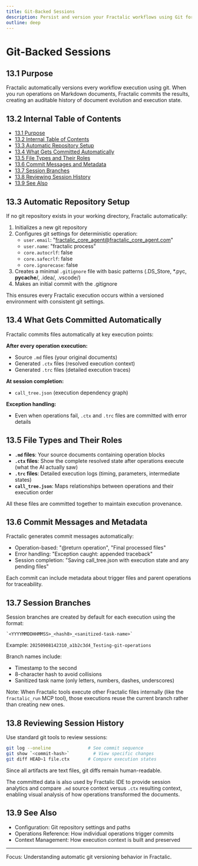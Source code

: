 ```yaml
---
title: Git-Backed Sessions
description: Persist and version your Fractalic workflows using Git for collaborative development
outline: deep
---
```


# Git-Backed Sessions

## 13.1 Purpose
Fractalic automatically versions every workflow execution using git. When you run operations on Markdown documents, Fractalic commits the results, creating an auditable history of document evolution and execution state.

## 13.2 Internal Table of Contents
- [13.1 Purpose](#131-purpose)
- [13.2 Internal Table of Contents](#132-internal-table-of-contents)
- [13.3 Automatic Repository Setup](#133-automatic-repository-setup)
- [13.4 What Gets Committed Automatically](#134-what-gets-committed-automatically)
- [13.5 File Types and Their Roles](#135-file-types-and-their-roles)
- [13.6 Commit Messages and Metadata](#136-commit-messages-and-metadata)
- [13.7 Session Branches](#137-session-branches)
- [13.8 Reviewing Session History](#138-reviewing-session-history)
- [13.9 See Also](#139-see-also)

## 13.3 Automatic Repository Setup
If no git repository exists in your working directory, Fractalic automatically:
1. Initializes a new git repository
2. Configures git settings for deterministic operation:
   - `user.email`: "fractalic_core_agent@fractalic_core_agent.com"
   - `user.name`: "fractalic process"  
   - `core.autocrlf`: false
   - `core.safecrlf`: false
   - `core.ignorecase`: false
3. Creates a minimal `.gitignore` file with basic patterns (.DS_Store, *.pyc, __pycache__/, .idea/, .vscode/)
4. Makes an initial commit with the .gitignore

This ensures every Fractalic execution occurs within a versioned environment with consistent git settings.

## 13.4 What Gets Committed Automatically
Fractalic commits files automatically at key execution points:

**After every operation execution:**
- Source `.md` files (your original documents)
- Generated `.ctx` files (resolved execution context)
- Generated `.trc` files (detailed execution traces)

**At session completion:**
- `call_tree.json` (execution dependency graph)

**Exception handling:**
- Even when operations fail, `.ctx` and `.trc` files are committed with error details

## 13.5 File Types and Their Roles
- **`.md` files**: Your source documents containing operation blocks
- **`.ctx` files**: Show the complete resolved state after operations execute (what the AI actually saw)
- **`.trc` files**: Detailed execution logs (timing, parameters, intermediate states)
- **`call_tree.json`**: Maps relationships between operations and their execution order

All these files are committed together to maintain execution provenance.

## 13.6 Commit Messages and Metadata
Fractalic generates commit messages automatically:
- Operation-based: "@return operation", "Final processed files"
- Error handling: "Exception caught: appended traceback"
- Session completion: "Saving call_tree.json with execution state and any pending files"

Each commit can include metadata about trigger files and parent operations for traceability.

## 13.7 Session Branches
Session branches are created by default for each execution using the format:
```
`<YYYYMMDDHHMMSS>_<hash8>_<sanitized-task-name>`
```
Example: `20250908142310_a1b2c3d4_Testing-git-operations`

Branch names include:
- Timestamp to the second
- 8-character hash to avoid collisions  
- Sanitized task name (only letters, numbers, dashes, underscores)

Note: When Fractalic tools execute other Fractalic files internally (like the `fractalic_run` MCP tool), those executions reuse the current branch rather than creating new ones.

## 13.8 Reviewing Session History
Use standard git tools to review sessions:
```bash
git log --oneline              # See commit sequence
git show `<commit-hash>`         # View specific changes
git diff HEAD~1 file.ctx       # Compare execution states
```

Since all artifacts are text files, git diffs remain human-readable.

The committed data is also used by Fractalic IDE to provide session analytics and compare `.md` source context versus `.ctx` resulting context, enabling visual analysis of how operations transformed the documents.

## 13.9 See Also
- Configuration: Git repository settings and paths
- Operations Reference: How individual operations trigger commits
- Context Management: How execution context is built and preserved

---
Focus: Understanding automatic git versioning behavior in Fractalic.
